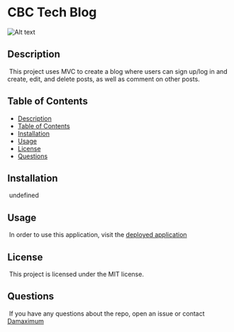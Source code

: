 # CBC Tech Blog

![Alt text](https://img.shields.io/badge/License-MIT-brightgreen "MIT")

## Description

​
This project uses MVC to create a blog where users can sign up/log in and create, edit, and delete posts, as well as comment on other posts.
​

## Table of Contents

- [Description](#description)
- [Table of Contents](#table-of-contents)
- [Installation](#installation)
- [Usage](#usage)
- [License](#license)
- [Questions](#questions)

## Installation

​
undefined
​

## Usage

​
In order to use this application, visit the [deployed application](https://cbc-tech-blog.herokuapp.com/)
​

## License

​
This project is licensed under the MIT license.
​

## Questions

​
If you have any questions about the repo, open an issue or contact [Damaximum](https://github.com/Damaximum)
